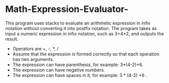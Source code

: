 # Math-Expression-Evaluator-
This program uses stacks to evaluate an arithmetic expression in infix notation without converting it into postfix notation. 
The program takes as input a numeric expression in infix notation, such as 3+4*2, and outputs the result.  
- Operators are +, -, *, / 
- Assume that the expression is formed correctly so that each operation has two arguments. 
- The expression can have parenthesis, for example: 3*(4-2)+6. 
- The expression can have negative numbers. 
- The expression can have spaces in it, for example: 3  *  (4-2)  +6 .

